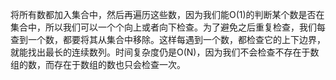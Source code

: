 将所有数都加入集合中，然后再遍历这些数，因为我们能O(1)的判断某个数是否在集合中，所以我们可以一个个向上或者向下检查。为了避免之后重复检查，我们每查到一个数，都要将其从集合中移除。这样每遇到一个数，都检查它的上下边界，就能找出最长的连续数列。时间复杂度仍是O(N)，因为我们不会检查不存在于数组的数，而存在于数组的数也只会检查一次。